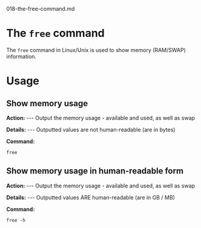 018-the-free-command.md

# The `free` command

The `free` command in Linux/Unix is used to show memory (RAM/SWAP) information.

# Usage

## Show memory usage

**Action:**
--- Output the memory usage - available and used, as well as swap

**Details:**
--- Outputted values are not human-readable (are in bytes)

**Command:**
```
free
```

## Show memory usage in human-readable form

**Action:**
--- Output the memory usage - available and used, as well as swap

**Details:**
--- Outputted values ARE human-readable (are in GB / MB)

**Command:**
```
free -h
```